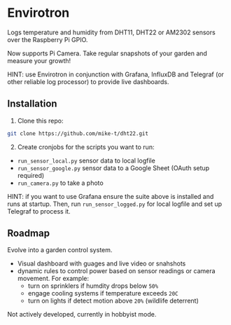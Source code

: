 # Envirotron
Logs temperature and humidity from DHT11, DHT22 or AM2302 sensors over the Raspberry Pi GPIO.

Now supports Pi Camera. Take regular snapshots of your garden and measure your growth!

HINT: use Envirotron in conjunction with Grafana, InfluxDB and Telegraf (or other reliable log processor) to provide live dashboards.


## Installation

1. Clone this repo:

```bash
git clone https://github.com/mike-t/dht22.git
```

2. Create cronjobs for the scripts you want to run:

  * ```run_sensor_local.py``` sensor data to local logfile
  * ```run_sensor_google.py``` sensor data to a Google Sheet (OAuth setup required)
  * ```run_camera.py``` to take a photo

HINT: if you want to use Grafana ensure the suite above is installed and runs at startup. Then, run ```run_sensor_logged.py``` for local logfile and set up Telegraf to process it.

## Roadmap

Evolve into a garden control system. 

* Visual dashboard with guages and live video or snahshots
* dynamic rules to control power based on sensor readings or camera movement. For example:
  * turn on sprinklers if humdity drops below ```50%```
  * engage cooling systems if temperature exceeds ```20C```
  * turn on lights if detect motion above ```20%``` (wildlife deterrent)

Not actively developed, currently in hobbyist mode.
